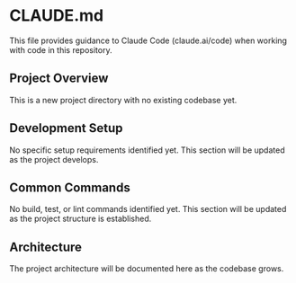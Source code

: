 # CLAUDE.md

This file provides guidance to Claude Code (claude.ai/code) when working with code in this repository.

## Project Overview

This is a new project directory with no existing codebase yet.

## Development Setup

No specific setup requirements identified yet. This section will be updated as the project develops.

## Common Commands

No build, test, or lint commands identified yet. This section will be updated as the project structure is established.

## Architecture

The project architecture will be documented here as the codebase grows.